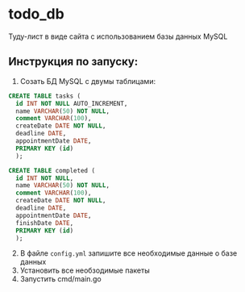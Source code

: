 # todo_db

Туду-лист в виде сайта с использованием базы данных MySQL

## Инструкция по запуску:
1. Созать БД MySQL с двумы таблицами:
```sql
CREATE TABLE tasks (
  id INT NOT NULL AUTO_INCREMENT, 
  name VARCHAR(50) NOT NULL, 
  comment VARCHAR(100), 
  createDate DATE NOT NULL, 
  deadline DATE, 
  appointmentDate DATE, 
  PRIMARY KEY (id)
  );
```
```sql
CREATE TABLE completed (
  id INT NOT NULL,
  name VARCHAR(50) NOT NULL,
  comment VARCHAR(100),
  createDate DATE NOT NULL,
  deadline DATE,
  appointmentDate DATE,
  finishDate DATE,
  PRIMARY KEY (id)
  );
```
2. В файле ```config.yml``` запишите все необходимые данные о базе данных
3. Установить все необзодимые пакеты
4. Запустить cmd/main.go
